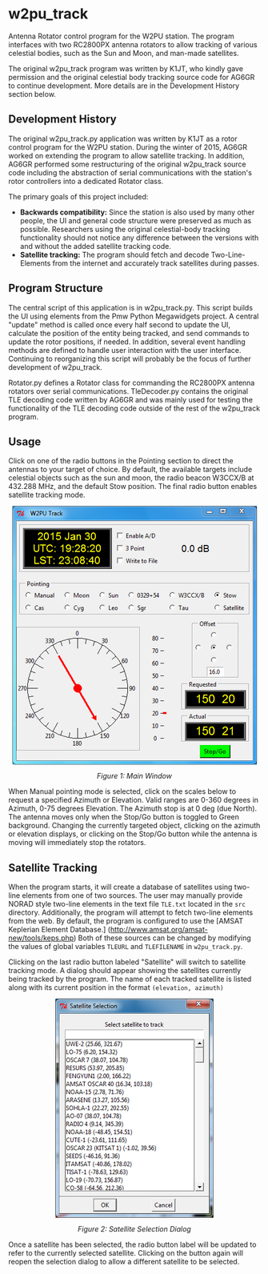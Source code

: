 w2pu_track
=====
Antenna Rotator control program for the W2PU station. The program interfaces with two RC2800PX antenna rotators to allow tracking of various celestial bodies, such as the Sun and Moon, and man-made satellites.

The original w2pu_track program was written by K1JT, who kindly gave permission and the original celestial body tracking source code for AG6GR to continue development. More details are in the Development History section below.

Development History
-----

The original w2pu_track.py application was written by K1JT as a rotor control program for the W2PU station. During the winter of 2015, AG6GR worked on extending the program to allow satellite tracking. In addition, AG6GR performed some restructuring of the original w2pu_track source code including the abstraction of serial communications with the station's rotor controllers into a dedicated Rotator class. 

The primary goals of this project included:
<ul>
<li> <b>Backwards compatibility:</b> Since the station is also used by many other people, the UI and general code structure were preserved as much as possible. Researchers using the original celestial-body tracking functionality should not notice any difference between the versions with and without the added satellite tracking code.
<li> <b>Satellite tracking:</b> The program should fetch and decode Two-Line-Elements from the internet and accurately track satellites during passes.
</ul>

Program Structure
-----

The central script of this application is in w2pu_track.py. This script builds the UI using elements from the Pmw Python Megawidgets project. A central "update" method is called once every half second to update the UI, calculate the position of the entity being tracked, and send commands to update the rotor positions, if needed. In addition, several event handling methods are defined to handle user interaction with the user interface. Continuing to reorganizing this script will probably be the focus of further development of w2pu_track.

Rotator.py defines a Rotator class for commanding the RC2800PX antenna rotators over serial communications. TleDecoder.py contains the original TLE decoding code written by AG6GR and was mainly used for testing the functionality of the TLE decoding code outside of the rest of the w2pu_track program.

Usage
-----

Click on one of the radio buttons in the Pointing section to direct the antennas to your target of choice. By default, the available targets include celestial objects such as the sun and moon, the radio beacon W3CCX/B at 432.288 MHz, and the default Stow position. The final radio button enables satellite tracking mode.

<p align="center"><img src ="https://github.com/AG6GR/w2pu_track/blob/master/doc/TrackWindow.PNG" align="center" />
</p>
<p align="center"><em>Figure 1: Main Window</em></p>

When Manual pointing mode is selected, click on the scales below to request a specified Azimuth or Elevation. Valid ranges are 0-360 degrees in Azimuth, 0-75 degrees Elevation. The Azimuth stop is at 0 deg (due North). The antenna moves only when the Stop/Go button is toggled to Green background. Changing the currently targeted object, clicking on the azimuth or elevation displays, or clicking on the Stop/Go button while the antenna is moving will immediately stop the rotators.

Satellite Tracking
-----

When the program starts, it will create a database of satellites using two-line elements from one of two sources. The user may manually provide NORAD style two-line elements in the text file `TLE.txt` located in the `src` directory. Additionally, the program will attempt to fetch two-line elements from the web. By default, the program is configured to use the [AMSAT Keplerian Element Database.] (http://www.amsat.org/amsat-new/tools/keps.php) Both of these sources can be changed by modifying the values of global variables `TLEURL` and `TLEFILENAME` in `w2pu_track.py`.

Clicking on the last radio button labeled "Satellite" will switch to satellite tracking mode. A dialog should appear showing the satellites currently being tracked by the program. The name of each tracked satellite is listed along with its current position in the format `(elevation, azimuth)`
<p align="center"><img src ="https://github.com/AG6GR/w2pu_track/blob/master/doc/SatSelectDialog.PNG" align="center" />
</p>

<p align="center"><em>Figure 2: Satellite Selection Dialog</em></p>
Once a satellite has been selected, the radio button label will be updated to refer to the currently selected satellite. Clicking on the button again will reopen the selection dialog to allow a different satellite to be selected.
